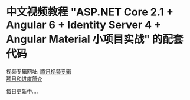# 中文视频教程 "ASP.NET Core 2.1 + Angular 6  + Identity Server 4 + Angular Material 小项目实战" 的配套代码
视频专辑网址: <a href="http://v.qq.com/vplus/4cfb00af75c16eb8d198c58fb86eb4dc/foldervideos/8hk0029019k2fft" target="_blank">腾讯视频专辑</a>    
[项目和进度简介](https://www.cnblogs.com/cgzl/p/9498482.html)

每日更新中....
